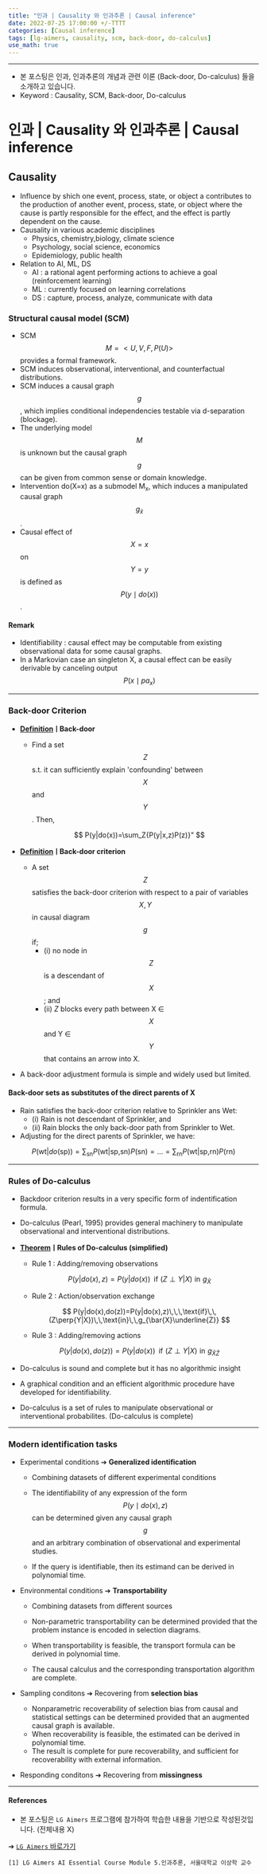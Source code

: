 ```yaml
---
title: "인과 | Causality 와 인과추론 | Causal inference"
date: 2022-07-25 17:00:00 +/-TTTT
categories: [Causal inference]
tags: [lg-aimers, causality, scm, back-door, do-calculus]
use_math: true
---
```




-----------------------

- 본 포스팅은 인과, 인과추론의 개념과 관련 이론 (Back-door, Do-calculus) 들을 소개하고 있습니다.
- Keyword : Causality, SCM, Back-door, Do-calculus



# **인과 | Causality 와 인과추론 | Causal inference**

## **Causality**

- Influence by shich one event, process, state, or object a contributes to the production of another event, process, state, or object where the cause is partly responsible for the effect, and the effect is partly dependent on the cause.
- Causality in various academic disciplines
  - Physics, chemistry,biology, climate science
  - Psychology, social science, economics
  - Epidemiology, public health
- Relation to AI, ML, DS
  - AI : a rational agent performing actions to achieve a goal (reinforcement learning)
  - ML : currently focused on learning correlations
  - DS : capture, process, analyze, communicate with data



### **Structural causal model (SCM)**

- SCM $$M = <U,V,F,P(U)>$$ provides a formal framework.
- SCM induces observational, interventional, and counterfactual distributions.
- SCM induces a causal graph $$g$$, which implies conditional independencies testable via d-separation (blockage).
- The underlying model $$M$$ is unknown but the causal graph $$g$$ can be given from common sense or domain knowledge.
- Intervention do(X=x) as a submodel M<sub>x</sub>, which induces a manipulated causal graph $$g_\bar{x}$$.
- Causal effect of $$X=x$$ on $$Y=y$$ is defined as $$P(y\mid{do(x)})$$.



#### **Remark**

- Identifiability : causal effect may be computable from existing observational data for some causal graphs.
- In a Markovian case an singleton X, a causal effect can be easily derivable by canceling output $$P(x\mid{pa_x})$$



--------------------

### **Back-door Criterion**

- **<u>Definition</u>**ㅣ**Back-door**

  - Find a set $$Z$$ s.t. it can sufficiently explain 'confounding' between $$X$$ and $$Y$$. Then, 

  $$
  P(y|do(x))=\sum_Z{P(y|x,z)P(z)}"
  $$

- **<u>Definition</u>ㅣBack-door criterion**
  
  - A set $$Z$$ satisfies the back-door criterion with respect to a pair of variables $$X, Y$$ in causal diagram $$g$$ if;
    - (i) no node in $$Z$$ is a descendant of $$X$$; and
    - (ii) $Z$ blocks every path between X ∈ $$X$$ and Y ∈ $$Y$$ that contains an arrow into X.
- A back-door adjustment formula is simple and widely used but limited.



#### **Back-door sets as substitutes of the direct parents of X**

- Rain satisfies the back-door criterion relative to Sprinkler ans Wet:
  - (i) Rain is not descendant of Sprinkler, and
  - (ii) Rain blocks the only back-door path from Sprinkler to Wet.
- Adjusting for the direct parents of Sprinkler, we have:
  
$$
P(\text{wt}|do(\text{sp}))=\sum_\text{sn}P(\text{wt}|\text{sp,sn})P(\text{sn})=...=\sum_\text{rn}P(\text{wt}|\text{sp,rn})P(\text{rn})
$$


---------------------

### **Rules of Do-calculus**

- Backdoor criterion results in a very specific form of indentification formula.

- Do-calculus (Pearl, 1995) provides general machinery to manipulate observational and interventional distributions.

- **<u>Theorem</u>ㅣRules of Do-calculus (simplified)**

  - Rule 1 : Adding/removing observations

  $$
  P(y|do(x),z)=P(y|do(x))\,\,\,\text{if}\,\,(Z\perp{Y|X})\,\,\text{in}\,\,g_{\bar{X}}
  $$

  - Rule 2 : Action/observation exchange

  $$
  P(y|do(x),do(z))=P(y|do(x),z)\,\,\,\text{if}\,\,(Z\perp{Y|X})\,\,\text{in}\,\,g_{\bar{X}\underline{Z}}
  $$

  - Rule 3 : Adding/removing actions

  $$
  P(y|do(x),do(z))=P(y|do(x))\,\,\,\text{if}\,\,(Z\perp{Y|X})\,\,\text{in}\,\,g_{\bar{X}\bar{Z}}
  $$

  

- Do-calculus is sound and complete but it has no algorithmic insight
- A graphical condition and an efficient algorithmic procedure have developed for identifiability.

- Do-calculus is a set of rules to manipulate observational or interventional probabilites. (Do-calculus is complete)



---------------------------------------------

### **Modern identification tasks**

- Experimental conditions ➔ **Generalized identification**

  - Combining datasets of different experimental conditions

  - The identifiability of any expression of the form $$P(y\mid{do(x), z})$$ can be determined given any causal graph $$g$$ and an arbitrary combination of observational and experimental studies.
  - If the query is identifiable, then its estimand can be derived in polynomial time.

- Environmental conditions ➔ **Transportability**

  - Combining datasets from different sources

  - Non-parametric transportability can be determined provided that the problem instance is encoded in selection diagrams.
  - When transportability is feasible, the transport formula can be derived in polynomial time.
  - The causal calculus and the corresponding transportation algorithm are complete.

- Sampling conditons ➔ Recovering from **selection bias**

  - Nonparametric recoverability of selection bias from causal and statistical settings can be determined provided that an augmented causal graph is available.
  - When recoverability is feasible, the estimated can be derived in polynomial time.
  - The result is complete for pure recoverability, and sufficient for recoverability with external information.

- Responding conditons ➔ Recovering from **missingness**



----

#### **References**
- 본 포스팅은 `LG Aimers` 프로그램에 참가하여 학습한 내용을 기반으로 작성된것입니다. (전체내용 X)

➔ [`LG Aimers` 바로가기](https://www.lgaimers.ai/)

```
[1] LG Aimers AI Essential Course Module 5.인과추론, 서울대학교 이상학 교수 
```

